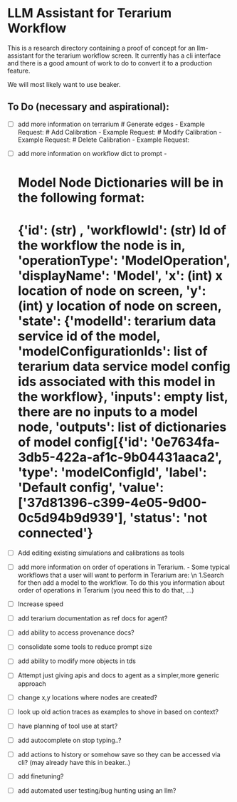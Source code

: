 # LLM Assistant for Terarium Workflow

This is a research directory containing a proof of concept for an llm-assistant for the terarium workflow screen.
It currently has a cli interface and there is a good amount of work to do to convert it to a production feature.

We will most likely want to use beaker.

## To Do (necessary and aspirational):
- [ ] add more information on terrarium
            # Generate edges - Example Request:
            # Add Calibration - Example Request: 
            # Modify Calibration - Example Request: 
            # Delete Calibration - Example Request: 
- [ ] add more information on workflow dict to prompt - 
    # Model Node Dictionaries will be in the following format:
    # {'id': (str) , 'workflowId': (str) Id of the workflow the node is in, 'operationType': 'ModelOperation', 'displayName': 'Model', 'x': (int) x location of node on screen, 'y': (int) y location of node on screen, 'state': {'modelId': terarium data service id of the model, 'modelConfigurationIds': list of terarium data service model config ids associated with this model in the workflow}, 'inputs': empty list, there are no inputs to a model node, 'outputs': list of dictionaries of model config[{'id': '0e7634fa-3db5-422a-af1c-9b04431aaca2', 'type': 'modelConfigId', 'label': 'Default config', 'value': ['37d81396-c399-4e05-9d00-0c5d94b9d939'], 'status': 'not connected'}
- [ ] Add editing existing simulations and calibrations as tools
- [ ] add more information on order of operations in Terarium. - 
    Some typical workflows that a user will want to perform in Terarium are: \n
    1.Search for then add a model to the workflow. To do this you 
    information about order of operations in Terarium (you need this to do that, ...)
- [ ] Increase speed
- [ ] add terarium documentation as ref docs for agent?
- [ ] add ability to access provenance docs?
- [ ] consolidate some tools to reduce prompt size
- [ ] add ability to modify more objects in tds

- [ ] Attempt just giving apis and docs to agent as a simpler,more generic approach
- [ ] change x,y locations where nodes are created?
- [ ] look up old action traces as examples to shove in based on context?

- [ ] have planning of tool use at start?
- [ ] add autocomplete on stop typing..?
- [ ] add actions to history or somehow save so they can be accessed via cli? (may already have this in beaker..)
- [ ] add finetuning?
- [ ] add automated user testing/bug hunting using an llm?
